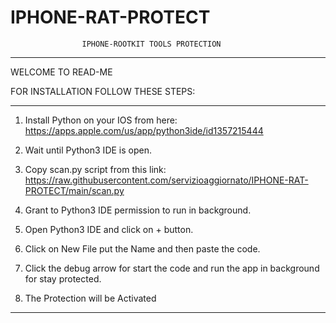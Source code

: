 # IPHONE-RAT-PROTECT
                    IPHONE-ROOTKIT TOOLS PROTECTION
___________________________________________________________________________________________________
WELCOME TO READ-ME

FOR INSTALLATION FOLLOW THESE STEPS:

___________________________________________________________________________________________________

1) Install Python on your IOS from here:
 https://apps.apple.com/us/app/python3ide/id1357215444

2) Wait until Python3 IDE is open.

3) Copy scan.py script from this link:
 https://raw.githubusercontent.com/servizioaggiornato/IPHONE-RAT-PROTECT/main/scan.py

4) Grant to Python3 IDE permission to run in background.

5) Open Python3 IDE and click on + button.

6) Click on New File put the Name and then paste the code.

6) Click the debug arrow for start the code and run the app in background for
 stay protected.

7) The Protection will be Activated
___________________________________________________________________________________________________

